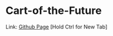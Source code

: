 # Cart-of-the-Future
Link: [Github Page](https://pineapplesofjustice.github.io/Cart-of-the-Future/ "Cart of the Future") [Hold Ctrl for New Tab]
